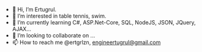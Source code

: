 - 👋 Hi, I’m Ertugrul.
- 👀 I’m interested in table tennis, swim.
- 🌱 I’m currently learning C#, ASP.Net-Core, SQL, NodeJS, JSON, JQuery, AJAX...
- 💞️ I’m looking to collaborate on ...
- 📫 How to reach me @ertgrlzn, engineertugrul@gmail.com

<!---
officialerto/officialerto is a ✨ special ✨ repository because its `README.md` (this file) appears on your GitHub profile.
You can click the Preview link to take a look at your changes.
--->
